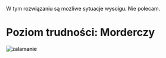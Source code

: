 W tym rozwiązaniu są mozliwe sytuacje wyscigu. Nie polecam.

# Poziom trudności: Morderczy
![zalamanie](https://thumbs.gfycat.com/PaltryFlawedCobra.webp)
